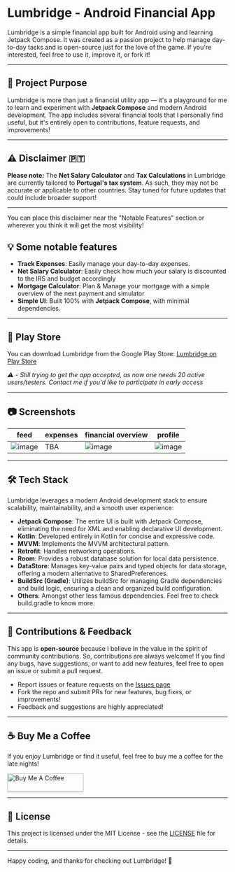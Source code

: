 # Lumbridge - Android Financial App

Lumbridge is a simple financial app built for Android using and learning Jetpack Compose. It was created as a passion project to help manage day-to-day tasks and is open-source just for the love of the game. If you're interested, feel free to use it, improve it, or fork it!

---

## 🎯 Project Purpose

Lumbridge is more than just a financial utility app — it's a playground for me to learn and experiment with **Jetpack Compose** and modern Android development. The app includes several financial tools that I personally find useful, but it's entirely open to contributions, feature requests, and improvements!

---

## ⚠️ Disclaimer 🇵🇹

**Please note:** The **Net Salary Calculator** and **Tax Calculations** in Lumbridge are currently tailored to **Portugal's tax system**. As such, they may not be accurate or applicable to other countries. Stay tuned for future updates that could include broader support!

---

You can place this disclaimer near the "Notable Features" section or wherever you think it will get the most visibility!
## 💡 Some notable features

- **Track Expenses**: Easily manage your day-to-day expenses.
- **Net Salary Calculator**: Easily check how much your salary is discounted to the IRS and budget accordingly
- **Mortgage Calculator**: Plan & Manage your mortgage with a simple overview of the next payment and simulator
- **Simple UI**: Built 100% with **Jetpack Compose**, with minimal dependencies.

---

## 📱 Play Store

You can download Lumbridge from the Google Play Store: [Lumbridge on Play Store](https://play.google.com/store/apps/details?id=com.eyther.lumbridge)  

_⚠️ - Still trying to get the app accepted, as now one needs 20 active users/testers. Contact me if you'd like to participate in early access_

---

## 📷 Screenshots

| feed | expenses | financial overview | profile |
| ---- | -------- | ------------------ | ------- |
| ![image](https://github.com/user-attachments/assets/ba92c36b-66ac-44c3-9ec4-55ee184d5d13) | TBA | ![image](https://github.com/user-attachments/assets/32991430-0801-4214-9627-a0d94327417c) | ![image](https://github.com/user-attachments/assets/a8818432-57be-403f-973b-d74e26129d69) | ![image](https://github.com/user-attachments/assets/ab625fb5-48ae-427e-9e30-5b690ea3ed7c) |

---

## 🛠️ Tech Stack

Lumbridge leverages a modern Android development stack to ensure scalability, maintainability, and a smooth user experience:

- **Jetpack Compose**: The entire UI is built with Jetpack Compose, eliminating the need for XML and enabling declarative UI development.
- **Kotlin**: Developed entirely in Kotlin for concise and expressive code.
- **MVVM**: Implements the MVVM architectural pattern.
- **Retrofit**: Handles networking operations.
- **Room**: Provides a robust database solution for local data persistence.
- **DataStore**: Manages key-value pairs and typed objects for data storage, offering a modern alternative to SharedPreferences.
- **BuildSrc (Gradle)**: Utilizes buildSrc for managing Gradle dependencies and build logic, ensuring a clean and organized build configuration.
- **Others**: Amongst other less famous dependencies. Feel free to check build.gradle to know more.

---

## 🙌 Contributions & Feedback

This app is **open-source** because I believe in the value in the spirit of community contributions. So, contributions are always welcome! If you find any bugs, have suggestions, or want to add new features, feel free to open an issue or submit a pull request.

- Report issues or feature requests on the [Issues page](https://github.com/ruialmeida51/lumbridge/issues)
- Fork the repo and submit PRs for new features, bug fixes, or improvements!
- Feedback and suggestions are highly appreciated!

---

## ☕ Buy Me a Coffee

If you enjoy Lumbridge or find it useful, feel free to buy me a coffee for the late nights!

<a href="https://www.buymeacoffee.com/ruialmeida51" target="_blank"><img src="https://www.buymeacoffee.com/assets/img/custom_images/orange_img.png" alt="Buy Me A Coffee" style="height: 41px !important;width: 174px !important;box-shadow: 0px 3px 2px 0px rgba(190, 190, 190, 0.5) !important;-webkit-box-shadow: 0px 3px 2px 0px rgba(190, 190, 190, 0.5) !important;" ></a>

---

## 📝 License

This project is licensed under the MIT License - see the [LICENSE](https://github.com/ruialmeida51/lumbridge-android/blob/master/LICENSE) file for details.

---

Happy coding, and thanks for checking out Lumbridge! 🎉
